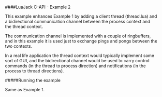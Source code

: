
####LuaJack C-API - Example 2

This example enhances Example 1 by adding a client thread (thread.lua) and 
a bidirectional communication channel between the process context and the
thread context.

The communication channel is implemented with a couple of ringbuffers, and in
this example it is used just to exchange pings and pongs between the two contexts.

In a real life application the thread context would typically implement some sort
of GUI, and the bidirectional channel would be used to carry control commands 
(in the thread to process direction) and notifications (in the process to thread
directions).

#####Running the example

Same as Example 1.

